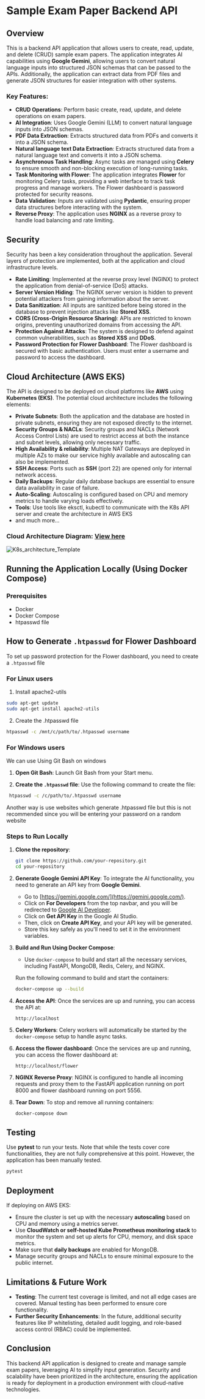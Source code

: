 
# Sample Exam Paper Backend API

## Overview
This is a backend API application that allows users to create, read, update, and delete (CRUD) sample exam papers. The application integrates AI capabilities using **Google Gemini**, allowing users to convert natural language inputs into structured JSON schemas that can be passed to the APIs. Additionally, the application can extract data from PDF files and generate JSON structures for easier integration with other systems.

### Key Features:
- **CRUD Operations**: Perform basic create, read, update, and delete operations on exam papers.
- **AI Integration**: Uses Google Gemini (LLM) to convert natural language inputs into JSON schemas.
- **PDF Data Extraction**: Extracts structured data from PDFs and converts it into a JSON schema.
- **Natural language text Data Extraction**: Extracts structured data from a natural language text and converts it into a JSON schema.
- **Asynchronous Task Handling**: Async tasks are managed using **Celery** to ensure smooth and non-blocking execution of long-running tasks.
- **Task Monitoring with Flower**: The application integrates **Flower** for monitoring Celery tasks, providing a web interface to track task progress and manage workers. The Flower dashboard is password protected for security reasons.
- **Data Validation**: Inputs are validated using **Pydantic**, ensuring proper data structures before interacting with the system.
- **Reverse Proxy**: The application uses **NGINX** as a reverse proxy to handle load balancing and rate limiting.

## Security
Security has been a key consideration throughout the application. Several layers of protection are implemented, both at the application and cloud infrastructure levels.

- **Rate Limiting**: Implemented at the reverse proxy level (NGINX) to protect the application from denial-of-service (DoS) attacks.
- **Server Version Hiding**: The NGINX server version is hidden to prevent potential attackers from gaining information about the server.
- **Data Sanitization**: All inputs are sanitized before being stored in the database to prevent injection attacks like **Stored XSS**.
- **CORS (Cross-Origin Resource Sharing)**: APIs are restricted to known origins, preventing unauthorized domains from accessing the API.
- **Protection Against Attacks**: The system is designed to defend against common vulnerabilities, such as **Stored XSS** and **DDoS**.
- **Password Protection for Flower Dashboard**: The Flower dashboard is secured with basic authentication. Users must enter a username and password to access the dashboard.

## Cloud Architecture (AWS EKS)
The API is designed to be deployed on cloud platforms like **AWS** using **Kubernetes (EKS)**. The potential cloud architecture includes the following elements:

- **Private Subnets**: Both the application and the database are hosted in private subnets, ensuring they are not exposed directly to the internet.
- **Security Groups & NACLs**: Security groups and NACLs (Network Access Control Lists) are used to restrict access at both the instance and subnet levels, allowing only necessary traffic.
- **High Availability & reliability**: Multiple NAT Gateways are deployed in multiple AZs to make our service highly available and autoscaling can also be implemented.
- **SSH Access**: Ports such as **SSH** (port 22) are opened only for internal network access.
- **Daily Backups**: Regular daily database backups are essential to ensure data availability in case of failure.
- **Auto-Scaling**: Autoscaling is configured based on CPU and memory metrics to handle varying loads effectively.
- **Tools**: Use tools like eksctl, kubectl to communicate with the K8s API server and create the architecture in AWS EKS
- and much more...
### Cloud Architecture Diagram: [View here](https://drive.google.com/file/d/1HTe5B4Gr8l7xsGgyGVsuVfaPfxqyu-PK/view?usp=sharing)
![K8s_architecture_Template](https://github.com/user-attachments/assets/71c74c48-75b4-4b0b-a1c0-e2d34f55a8ea)


## Running the Application Locally (Using Docker Compose)

### Prerequisites
- Docker
- Docker Compose
- htpasswd file

## How to Generate `.htpasswd` for Flower Dashboard

To set up password protection for the Flower dashboard, you need to create a `.htpasswd` file
### For Linux users

1. Install apache2-utils
  ```bash
  sudo apt-get update
  sudo apt-get install apache2-utils

  ``` 
2. Create the .htpasswd file
  ``` bash 
  htpasswd -c /mnt/c/path/to/.htpasswd username
  ```

### For Windows users

We can use Using Git Bash on windows

1. **Open Git Bash**: Launch Git Bash from your Start menu.

2. **Create the `.htpasswd` file**:
  Use the following command to create the file:

  ```bash
   htpasswd -c /c/path/to/.htpasswd username
  ```
Another way is use websites which generate .htpasswd file but this is not recommended since you will be entering your password on a random website


### Steps to Run Locally

1. **Clone the repository**:
   ```bash
   git clone https://github.com/your-repository.git
   cd your-repository
   ```

2. **Generate Google Gemini API Key**:
   To integrate the AI functionality, you need to generate an API key from **Google Gemini**.

   - Go to [https://gemini.google.com/](https://gemini.google.com/).
   - Click on **For Developers** from the top navbar, and you will be redirected to [Google AI Developer](https://ai.google.dev/).
   - Click on **Get API Key** in the Google AI Studio.
   - Then, click on **Create API Key**, and your API key will be generated.
   - Store this key safely as you'll need to set it in the environment variables.

3. **Build and Run Using Docker Compose**:
   - Use `docker-compose` to build and start all the necessary services, including FastAPI, MongoDB, Redis, Celery, and NGINX.

   Run the following command to build and start the containers:
   ```bash
   docker-compose up --build
   ```

4. **Access the API**:
   Once the services are up and running, you can access the API at:
   ```
   http://localhost
   ```

5. **Celery Workers**:
   Celery workers will automatically be started by the `docker-compose` setup to handle async tasks.

6. **Access the flower dashboard**:
   Once the services are up and running, you can access the flower dashboard at:
   ```
   http://localhost/flower
   ```

7. **NGINX Reverse Proxy**:
   NGINX is configured to handle all incoming requests and proxy them to the FastAPI application running on port 8000 and flower dashboard running on port 5556.

8. **Tear Down**:
   To stop and remove all running containers:
   ```bash
   docker-compose down
   ```

## Testing
Use **pytest** to run your tests. Note that while the tests cover core functionalities, they are not fully comprehensive at this point. However, the application has been manually tested.

```bash
pytest
```

## Deployment
If deploying on AWS EKS:
- Ensure the cluster is set up with the necessary **autoscaling** based on CPU and memory using a metrics server.
- Use **CloudWatch or self-hosted Kube Prometheus monitoring stack** to monitor the system and set up alerts for CPU, memory, and disk space metrics.
- Make sure that **daily backups** are enabled for MongoDB.
- Manage security groups and NACLs to ensure minimal exposure to the public internet.

## Limitations & Future Work
- **Testing**: The current test coverage is limited, and not all edge cases are covered. Manual testing has been performed to ensure core functionality.
- **Further Security Enhancements**: In the future, additional security features like IP whitelisting, detailed audit logging, and role-based access control (RBAC) could be implemented.

## Conclusion
This backend API application is designed to create and manage sample exam papers, leveraging AI to simplify input generation. Security and scalability have been prioritized in the architecture, ensuring the application is ready for deployment in a production environment with cloud-native technologies.
```
